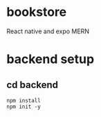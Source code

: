 # bookstore
React native and expo MERN

# backend setup
## cd backend
```
npm install
npm init -y
```
